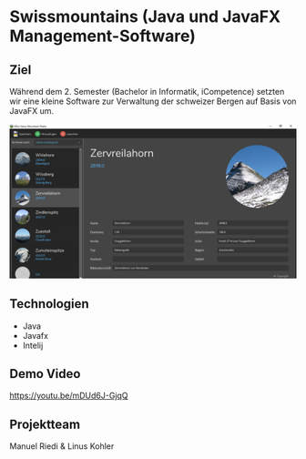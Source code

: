 # Swissmountains (Java und JavaFX Management-Software)

## Ziel
Während dem 2. Semester (Bachelor in Informatik, iCompetence) setzten wir eine kleine Software zur Verwaltung der schweizer Bergen auf Basis von JavaFX um. 

![Screenshot Swissmoutain Allication](Screenshot.jpg)

## Technologien
- Java
- Javafx
- Intelij

## Demo Video
https://youtu.be/mDUd6J-GjqQ

## Projektteam
Manuel Riedi & Linus Kohler

